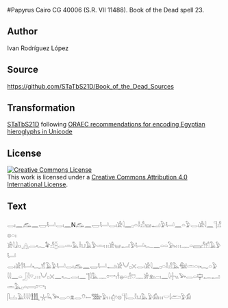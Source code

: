#Papyrus Cairo CG 40006 (S.R. VII 11488). Book of the Dead spell 23.

## Author 

Ivan Rodríguez López

## Source 

https://github.com/STaTbS21D/Book_of_the_Dead_Sources

## Transformation 

[STaTbS21D](https://statbs21d.github.io/) following [ORAEC recommendations for encoding Egyptian hieroglyphs in Unicode](https://github.com/oraec/recommendations-encoding-hieroglyphs)

## License 

<a rel="license" href="http://creativecommons.org/licenses/by/4.0/"><img alt="Creative Commons License" style="border-width:0" src="https://i.creativecommons.org/l/by/4.0/88x31.png" /></a><br />This work is licensed under a <a rel="license" href="http://creativecommons.org/licenses/by/4.0/">Creative Commons Attribution 4.0 International License</a>.

## Text 

<hiero><rubrum>𓂋𓏤𓈖𓃹𓈖𓉿𓂡𓂋𓏤𓈖</rubrum>N𓃹𓈖𓉿𓂡𓂋𓏤𓀀𓇋𓈖𓊪𓏏𓎛𓀭𓊠𓂝𓅱𓂡𓈖𓏏𓅱𓂋𓏤𓀀𓇋𓈖𓊹𓀭𓊖𓏏𓏤<br>
𓀀𓇋𓇍𓏭𓂻𓂋𓆑𓅝𓀭𓐢𓂋𓏛𓅓𓎛𓂓𓄿𓅱𓏛𓏥𓀀𓊠𓂝𓅱𓂡𓆑𓈖𓏏𓏏𓅂𓏥𓊃𓏏𓈙𓀭𓀸𓄿𓅱𓂡<br>
𓂋𓏤𓀀𓍙𓂡𓆑𓀸𓄿𓅱𓂡𓂋𓏤𓃹𓈖𓉿𓂡𓂝𓏤𓀀𓄋𓊪𓏴𓂋𓏤𓀀𓇋𓈖𓊪𓏏𓎛𓀭𓅓𓅕𓏛𓏏𓏤𓆑𓏏𓅱<br>
𓇋𓇋𓈖𓏏𓃀𓇋𓎺𓈒𓏥𓄋𓊪𓏴𓈖𓆑𓂋𓏤𓈖𓊹𓇋𓅓𓊃𓏌𓎡𓏤𓌂𓐍𓏏𓁐𓈞𓊃𓀂𓁷𓏤𓐞𓏤𓈖𓇋𓏶𓏭𓅨𓂋𓏏𓊡𓉻𓂝𓏛𓅓𓊪𓏏𓇯𓏌𓎡𓏤<br>
𓋴𓐟𓄿𓎛𓇋𓇋𓃃𓇼𓆗𓅨𓂋𓏏𓁷𓂋𓄣𓍿𓅢𓅱𓏥𓉺𓏌𓊖𓊹𓇋𓂋𓎛𓂓𓅓𓅱𓀁𓏥𓎟𓌃𓂧𓅱𓀁<br>
<br></hiero>